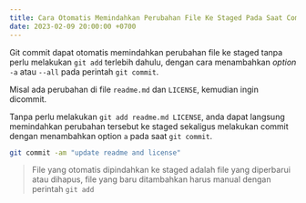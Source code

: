 ```yaml
---
title: Cara Otomatis Memindahkan Perubahan File Ke Staged Pada Saat Commit Git
date: 2023-02-09 20:00:00 +0700
---
```


Git commit dapat otomatis memindahkan perubahan file ke staged tanpa perlu melakukan `git add` terlebih dahulu, dengan cara menambahkan *option* `-a` atau `--all` pada perintah `git commit`.

Misal ada perubahan di file `readme.md` dan `LICENSE`, kemudian ingin dicommit.

Tanpa perlu melakukan `git add readme.md LICENSE`, anda dapat langsung memindahkan perubahan tersebut ke staged sekaligus melakukan commit dengan menambahkan option `a` pada saat `git commit`.

```bash
git commit -am "update readme and license"
```
> File yang otomatis dipindahkan ke staged adalah file yang diperbarui atau dihapus, file yang baru ditambahkan harus manual dengan perintah `git add`